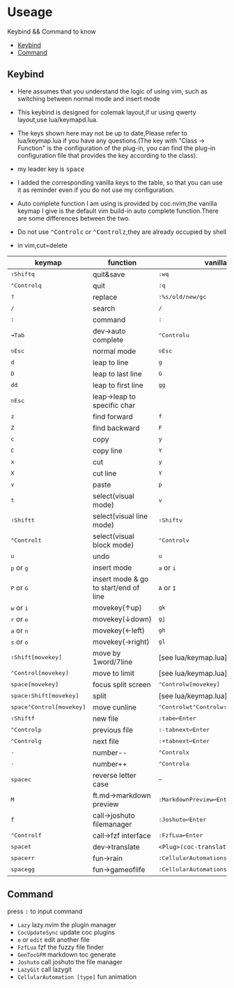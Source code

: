 Useage
===

Keybind && Command to know

<!-- markdown-toc GFM -->

* [Keybind](#keybind)
* [Command](#command)

<!-- markdown-toc -->

Keybind
---
- Here assumes that you understand the logic of using vim, such as switching between normal mode and insert mode

- This keybind is designed for colemak layout,if ur using qwerty layout,use lua/keymapd.lua.

- The keys shown here may not be up to date,Please refer to lua/keymap.lua if you have any questions.(The key with "Class -> Function" is the configuration of the plug-in, you can find the plug-in configuration file that provides the key according to the class).

- my leader key is <kbd>space</kbd>

- I added the corresponding vanilla keys to the table, so that you can use it as reminder even if you do not use my configuration.

- Auto complete function I am using is provided by coc.nvim,the vanilla keymap I give is the default vim build-in auto complete function.There are some differences between the two.

- Do not use <kbd>⌃Control</kbd><kbd>c</kbd> or <kbd>⌃Control</kbd><kbd>z</kbd>,they are already occupied by shell

- in vim,cut=delete

|keymap|function|vanilla keymap|
|-|-|-|
|<kbd>⇧Shift</kbd><kbd>q</kbd>|quit&save|<kbd>:</kbd><kbd>w</kbd><kbd>q</kbd>|
|<kbd>⌃Control</kbd><kbd>q</kbd>|quit|<kbd>:</kbd><kbd>q</kbd>|
|<kbd>?</kbd>|replace|<kbd>:%s/old/new/gc</kbd>|
|<kbd>/</kbd>|search|<kbd>/</kbd>|
|<kbd>:</kbd>|command|<kbd>:</kbd>|
|<kbd>⇥Tab</kbd>|dev->auto complete|<kbd>⌃Control</kbd><kbd>u</kbd>
|<kbd>⎋Esc</kbd>|normal mode|<kbd>⎋Esc</kbd>|
|<kbd>d</kbd>|leap to line|<kbd>g</kbd>|
|<kbd>D</kbd>|leap to last line|<kbd>G</kbd>|
|<kbd>d</kbd><kbd>d</kbd>|leap to first line|<kbd>g</kbd><kbd>g</kbd>|
|<kbd>⎋Esc</kbd>|leap->leap to specific char||
|<kbd>z</kbd>|find forward|<kbd>f</kbd>|
|<kbd>Z</kbd>|find backward|<kbd>F</kbd>|
|<kbd>c</kbd>|copy|<kbd>y</kbd>|
|<kbd>C</kbd>|copy line|<kbd>Y</kbd>|
|<kbd>x</kbd>|cut|<kbd>y</kbd>|
|<kbd>X</kbd>|cut line|<kbd>Y</kbd>|
|<kbd>v</kbd>|paste|<kbd>p</kbd>|
|<kbd>t</kbd>|select(visual mode)|<kbd>v</kbd>|
|<kbd>⇧Shift</kbd><kbd>t</kbd>|select(visual line mode)|<kbd>⇧Shift</kbd><kbd>v</kbd>|
|<kbd>⌃Control</kbd><kbd>t</kbd>|select(visual block mode)|<kbd>⌃Control</kbd><kbd>v</kbd>|
|<kbd>u</kbd>|undo|<kbd>u</kbd>|
|<kbd>p</kbd> or <kbd>g</kbd>|insert mode|<kbd>a</kbd> or <kbd>i</kbd>|
|<kbd>P</kbd> or <kbd>G</kbd>|insert mode & go to start/end of line|<kbd>A</kbd> or <kbd>I</kbd>|
|<kbd>w</kbd> or <kbd>i</kbd>|movekey(↑up)|<kbd>gk</kbd>|
|<kbd>r</kbd> or <kbd>e</kbd>|movekey(↓down)|<kbd>gj</kbd>|
|<kbd>a</kbd> or <kbd>n</kbd>|movekey(←left)|<kbd>gh</kbd>|
|<kbd>s</kbd> or <kbd>o</kbd>|movekey(→right)|<kbd>gl</kbd>|
|<kbd>⇧Shift</kbd><kbd>[movekey]</kbd>|move by 1word/7line|[see lua/keymap.lua]|
|<kbd>⌃Control</kbd><kbd>[movekey]</kbd>|move to limit|[see lua/keymap.lua]|
|<kbd>space</kbd><kbd>[movekey]</kbd>|focus split screen|<kbd>⌃Control</kbd><kbd>w</kbd><kbd>[movekey]</kbd>|
|<kbd>space</kbd><kbd>⇧Shift</kbd><kbd>[movekey]</kbd>|split|[see lua/keymap.lua]|
|<kbd>space</kbd><kbd>⌃Control</kbd><kbd>[movekey]</kbd>|move cunline|<kbd>⌃Control</kbd><kbd>w</kbd><kbd>t</kbd><kbd>⌃Control</kbd><kbd>w</kbd><kbd>⇧Shift</kbd><kbd>h/k</kbd>|
|<kbd>⇧Shift</kbd><kbd>f</kbd>|new file|<kbd>:tabe</kbd><kbd>↩Enter</kbd>|
|<kbd>⌃Control</kbd><kbd>p</kbd>|previous file|<kbd>:-tabnext</kbd><kbd>↩Enter</kbd>
|<kbd>⌃Control</kbd><kbd>g</kbd>|next file|<kbd>:+tabnext</kbd><kbd>↩Enter</kbd>
|<kbd>-</kbd>|number--|<kbd>⌃Control</kbd><kbd>x</kbd>
|<kbd>-</kbd>|number++|<kbd>⌃Control</kbd><kbd>a</kbd>
|<kbd>space</kbd><kbd>c</kbd>|reverse letter case|<kbd>~</kbd>
|<kbd>M</kbd>|ft.md->markdown preview|<kbd>:MarkdownPreview</kbd><kbd>↩Enter</kbd>
|<kbd>f</kbd>|call->joshuto filemanager|<kbd>:Joshuto</kbd><kbd>↩Enter</kbd>
|<kbd>⌃Control</kbd><kbd>f</kbd>|call->fzf interface|<kbd>:FzfLua</kbd><kbd>↩Enter</kbd>
|<kbd>space</kbd><kbd>t</kbd>|dev->translate|``<Plug>(coc-translator-p)``|
|<kbd>space</kbd><kbd>r</kbd><kbd>r</kbd>|fun->rain|<kbd>:CellularAutomation</kbd><kbd>space</kbd><kbd>make_it_rain</kbd><kbd>↩Enter</kbd>
|<kbd>space</kbd><kbd>g</kbd><kbd>g</kbd>|fun->gameoflife|<kbd>:CellularAutomation</kbd><kbd>space</kbd><kbd>game_of_life</kbd><kbd>↩Enter</kbd>

Command
---
press <kbd>:</kbd> to input command

- ``Lazy`` lazy.nvim the plugin manager
- ``CocUpdateSync`` update coc plugins
- ``e`` or ``edit`` edit another file
- ``FzfLua`` fzf the fuzzy file finder
- ``GenTocGFM`` markdown toc generate
- ``Joshuto`` call joshuto the file manager
- ``LazyGit`` call lazygit
- ``CellularAutomation [type]`` fun animation
